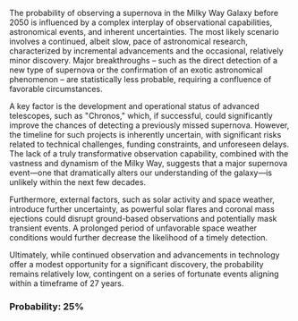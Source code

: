 The probability of observing a supernova in the Milky Way Galaxy before 2050 is influenced by a complex interplay of observational capabilities, astronomical events, and inherent uncertainties. The most likely scenario involves a continued, albeit slow, pace of astronomical research, characterized by incremental advancements and the occasional, relatively minor discovery. Major breakthroughs – such as the direct detection of a new type of supernova or the confirmation of an exotic astronomical phenomenon – are statistically less probable, requiring a confluence of favorable circumstances.

A key factor is the development and operational status of advanced telescopes, such as "Chronos," which, if successful, could significantly improve the chances of detecting a previously missed supernova. However, the timeline for such projects is inherently uncertain, with significant risks related to technical challenges, funding constraints, and unforeseen delays. The lack of a truly transformative observation capability, combined with the vastness and dynamism of the Milky Way, suggests that a major supernova event—one that dramatically alters our understanding of the galaxy—is unlikely within the next few decades. 

Furthermore, external factors, such as solar activity and space weather, introduce further uncertainty, as powerful solar flares and coronal mass ejections could disrupt ground-based observations and potentially mask transient events.  A prolonged period of unfavorable space weather conditions would further decrease the likelihood of a timely detection. 

Ultimately, while continued observation and advancements in technology offer a modest opportunity for a significant discovery, the probability remains relatively low, contingent on a series of fortunate events aligning within a timeframe of 27 years.

### Probability: 25%